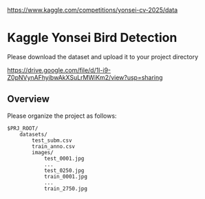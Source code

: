 https://www.kaggle.com/competitions/yonsei-cv-2025/data


# Kaggle Yonsei Bird Detection

Please download the dataset and upload it to your project directory

https://drive.google.com/file/d/1l-i9-Z0pNVynAFhyibwAkXSuLrMWiKm2/view?usp=sharing

## Overview

Please organize the project as follows:

```
$PRJ_ROOT/
    datasets/
        test_subm.csv
        train_anno.csv
        images/
            test_0001.jpg
            ...
            test_0250.jpg
            train_0001.jpg
            ...
            train_2750.jpg
```

